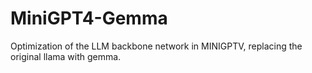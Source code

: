 # MiniGPT4-Gemma
Optimization of the LLM backbone network in MINIGPTV, replacing the original llama with gemma.
